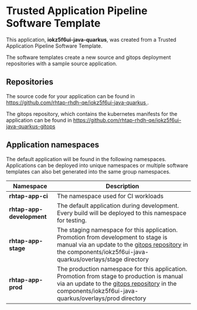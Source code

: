# Trusted Application Pipeline Software Template

This application, **iokz5f6ui-java-quarkus**, was created from a Trusted Application Pipeline Software Template.

The software templates create a new source and gitops deployment repositories with a sample source application. 

## Repositories

The source code for your application can be found in [https://github.com/rhtap-rhdh-qe/iokz5f6ui-java-quarkus ](https://github.com/rhtap-rhdh-qe/iokz5f6ui-java-quarkus ).
 
The gitops repository, which contains the kubernetes manifests for the application can be found in 
[https://github.com/rhtap-rhdh-qe/iokz5f6ui-java-quarkus-gitops ](https://github.com/rhtap-rhdh-qe/iokz5f6ui-java-quarkus-gitops ) 

## Application namespaces 

The default application will be found in the following namespaces. Applications can be deployed into unique namespaces or multiple software templates can also bet generated into the same group namespaces.  

|  Namespace   |  Description   |  
| -------- | -------- |
| **rhtap-app-ci** | The namespace used for CI workloads |
| **rhtap-app-development** | The default application during development. Every build will be deployed to this namespace for testing. |
| **rhtap-app-stage** | The staging namespace for this application. Promotion from development to stage is manual via an update to the [gitops repository](https://github.com/rhtap-rhdh-qe/iokz5f6ui-java-quarkus-gitops ) in the components/iokz5f6ui-java-quarkus/overlays/stage directory |
| **rhtap-app-prod** | The production namespace for this application. Promotion from stage to production is manual via an update to the [gitops repository](https://github.com/rhtap-rhdh-qe/iokz5f6ui-java-quarkus-gitops ) in the components/iokz5f6ui-java-quarkus/overlays/prod directory |